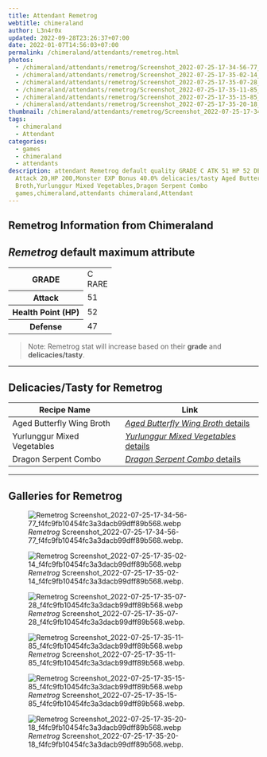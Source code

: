 ```yaml
---
title: Attendant Remetrog
webtitle: chimeraland
author: L3n4r0x
updated: 2022-09-28T23:26:37+07:00
date: 2022-01-07T14:56:03+07:00
permalink: /chimeraland/attendants/remetrog.html
photos:
  - /chimeraland/attendants/remetrog/Screenshot_2022-07-25-17-34-56-77_f4fc9fb10454fc3a3dacb99dff89b568.webp
  - /chimeraland/attendants/remetrog/Screenshot_2022-07-25-17-35-02-14_f4fc9fb10454fc3a3dacb99dff89b568.webp
  - /chimeraland/attendants/remetrog/Screenshot_2022-07-25-17-35-07-28_f4fc9fb10454fc3a3dacb99dff89b568.webp
  - /chimeraland/attendants/remetrog/Screenshot_2022-07-25-17-35-11-85_f4fc9fb10454fc3a3dacb99dff89b568.webp
  - /chimeraland/attendants/remetrog/Screenshot_2022-07-25-17-35-15-85_f4fc9fb10454fc3a3dacb99dff89b568.webp
  - /chimeraland/attendants/remetrog/Screenshot_2022-07-25-17-35-20-18_f4fc9fb10454fc3a3dacb99dff89b568.webp
thumbnail: /chimeraland/attendants/remetrog/Screenshot_2022-07-25-17-34-56-77_f4fc9fb10454fc3a3dacb99dff89b568.webp
tags:
  - chimeraland
  - Attendant
categories:
  - games
  - chimeraland
  - attendants
description: attendant Remetrog default quality GRADE C ATK 51 HP 52 DEF 47
  Attack 20,HP 200,Monster EXP Bonus 40.0% delicacies/tasty Aged Butterfly Wing
  Broth,Yurlunggur Mixed Vegetables,Dragon Serpent Combo
  games,chimeraland,attendants chimeraland,Attendant
---
```


<link
  rel="stylesheet"
  href="https://rawcdn.githack.com/dimaslanjaka/Web-Manajemen/870a349/css/bootstrap-5-3-0-alpha3-wrapper.css"
/>
<section id="bootstrap-wrapper">
  <div data-bs-theme="dark">
    <h2>Remetrog Information from Chimeraland</h2>
    <h2 id="attribute"><i>Remetrog</i> default maximum attribute</h2>
    <div class="row">
      <div class="col mb-2">
        <div class="card">
          <div class="card-body">
            <table>
              <tr>
                <th>GRADE</th>
                <td>C <br /><span class="text-primary">RARE</span></td>
              </tr>
              <tr>
                <th>Attack</th>
                <td>51</td>
              </tr>
              <tr>
                <th>Health Point (HP)</th>
                <td>52</td>
              </tr>
              <tr>
                <th>Defense</th>
                <td>47</td>
              </tr>
            </table>
          </div>
        </div>
      </div>
    </div>
    <blockquote class="bd-callout bd-callout-warning">
      Note: Remetrog stat will increase based on their <b>grade</b> and
      <b>delicacies/tasty</b>.
    </blockquote>
    <hr />
    <h2 id="delicacies">Delicacies/Tasty for Remetrog</h2>
    <div class="card">
      <div class="card-body">
        <div class="table-responsive">
          <table class="table table-striped">
            <thead>
              <tr>
                <th>Recipe Name</th>
                <th>Link</th>
              </tr>
            </thead>
            <tbody>
              <tr>
                <td>Aged Butterfly Wing Broth</td>
                <td>
                  <a
                    href="#"
                    class="text-primary"
                    title="Click here to view recipe Aged Butterfly Wing Broth details"
                    ><i>Aged Butterfly Wing Broth</i> details</a
                  >
                </td>
              </tr>
              <tr>
                <td>Yurlunggur Mixed Vegetables</td>
                <td>
                  <a
                    href="#"
                    class="text-primary"
                    title="Click here to view recipe Yurlunggur Mixed Vegetables details"
                    ><i>Yurlunggur Mixed Vegetables</i> details</a
                  >
                </td>
              </tr>
              <tr>
                <td>Dragon Serpent Combo</td>
                <td>
                  <a
                    href="#"
                    class="text-primary"
                    title="Click here to view recipe Dragon Serpent Combo details"
                    ><i>Dragon Serpent Combo</i> details</a
                  >
                </td>
              </tr>
            </tbody>
          </table>
        </div>
      </div>
    </div>
    <hr />
    <div id="gallery">
      <h2>Galleries for Remetrog</h2>
      <div class="row">
        <div class="col-lg-6 col-12">
          <figure>
            <img
              src="https://www.webmanajemen.com/chimeraland/attendants/remetrog/Screenshot_2022-07-25-17-34-56-77_f4fc9fb10454fc3a3dacb99dff89b568.webp"
              alt="Remetrog Screenshot_2022-07-25-17-34-56-77_f4fc9fb10454fc3a3dacb99dff89b568.webp"
            />
            <figcaption style="word-wrap: break-word">
              <i>Remetrog</i>
              Screenshot_2022-07-25-17-34-56-77_f4fc9fb10454fc3a3dacb99dff89b568.webp.
            </figcaption>
          </figure>
        </div>
        <div class="col-lg-6 col-12">
          <figure>
            <img
              src="https://www.webmanajemen.com/chimeraland/attendants/remetrog/Screenshot_2022-07-25-17-35-02-14_f4fc9fb10454fc3a3dacb99dff89b568.webp"
              alt="Remetrog Screenshot_2022-07-25-17-35-02-14_f4fc9fb10454fc3a3dacb99dff89b568.webp"
            />
            <figcaption style="word-wrap: break-word">
              <i>Remetrog</i>
              Screenshot_2022-07-25-17-35-02-14_f4fc9fb10454fc3a3dacb99dff89b568.webp.
            </figcaption>
          </figure>
        </div>
        <div class="col-lg-6 col-12">
          <figure>
            <img
              src="https://www.webmanajemen.com/chimeraland/attendants/remetrog/Screenshot_2022-07-25-17-35-07-28_f4fc9fb10454fc3a3dacb99dff89b568.webp"
              alt="Remetrog Screenshot_2022-07-25-17-35-07-28_f4fc9fb10454fc3a3dacb99dff89b568.webp"
            />
            <figcaption style="word-wrap: break-word">
              <i>Remetrog</i>
              Screenshot_2022-07-25-17-35-07-28_f4fc9fb10454fc3a3dacb99dff89b568.webp.
            </figcaption>
          </figure>
        </div>
        <div class="col-lg-6 col-12">
          <figure>
            <img
              src="https://www.webmanajemen.com/chimeraland/attendants/remetrog/Screenshot_2022-07-25-17-35-11-85_f4fc9fb10454fc3a3dacb99dff89b568.webp"
              alt="Remetrog Screenshot_2022-07-25-17-35-11-85_f4fc9fb10454fc3a3dacb99dff89b568.webp"
            />
            <figcaption style="word-wrap: break-word">
              <i>Remetrog</i>
              Screenshot_2022-07-25-17-35-11-85_f4fc9fb10454fc3a3dacb99dff89b568.webp.
            </figcaption>
          </figure>
        </div>
        <div class="col-lg-6 col-12">
          <figure>
            <img
              src="https://www.webmanajemen.com/chimeraland/attendants/remetrog/Screenshot_2022-07-25-17-35-15-85_f4fc9fb10454fc3a3dacb99dff89b568.webp"
              alt="Remetrog Screenshot_2022-07-25-17-35-15-85_f4fc9fb10454fc3a3dacb99dff89b568.webp"
            />
            <figcaption style="word-wrap: break-word">
              <i>Remetrog</i>
              Screenshot_2022-07-25-17-35-15-85_f4fc9fb10454fc3a3dacb99dff89b568.webp.
            </figcaption>
          </figure>
        </div>
        <div class="col-lg-6 col-12">
          <figure>
            <img
              src="https://www.webmanajemen.com/chimeraland/attendants/remetrog/Screenshot_2022-07-25-17-35-20-18_f4fc9fb10454fc3a3dacb99dff89b568.webp"
              alt="Remetrog Screenshot_2022-07-25-17-35-20-18_f4fc9fb10454fc3a3dacb99dff89b568.webp"
            />
            <figcaption style="word-wrap: break-word">
              <i>Remetrog</i>
              Screenshot_2022-07-25-17-35-20-18_f4fc9fb10454fc3a3dacb99dff89b568.webp.
            </figcaption>
          </figure>
        </div>
      </div>
    </div>
  </div>
</section>